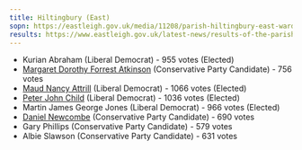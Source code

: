 ```yaml
---
title: Hiltingbury (East)
sopn: https://eastleigh.gov.uk/media/11208/parish-hiltingbury-east-ward.pdf
results: https://www.eastleigh.gov.uk/latest-news/results-of-the-parish-council-elections-5-may-2022
---
```


- Kurian Abraham (Liberal Democrat) - 955 votes (Elected)
- [Margaret Dorothy Forrest Atkinson](https://whocanivotefor.co.uk/person/38686/margaret-atkinson) (Conservative Party Candidate) - 756 votes
- [Maud Nancy Attrill](https://whocanivotefor.co.uk/person/87020/maud-nancy-attrill) (Liberal Democrat) - 1066 votes (Elected)
- [Peter John Child](https://whocanivotefor.co.uk/person/38687/peter-john-child) (Liberal Democrat) - 1036 votes (Elected)
- Martin James George Jones (Liberal Democrat) - 966 votes (Elected)
- [Daniel Newcombe](https://whocanivotefor.co.uk/person/38646/daniel-robert-newcombe) (Conservative Party Candidate) - 690 votes
- Gary Phillips (Conservative Party Candidate) - 579 votes
- Albie Slawson (Conservative Party Candidate) - 631 votes
